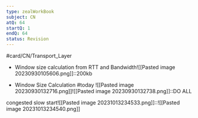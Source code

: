 ```yaml
---
type: zealWorkBook
subject: CN
atQ: 64
startQ: 1
endQ: 64
status: Revision
---
```

#card/CN/Transport_Layer

- Window size calculation from RTT and Bandwidth![[Pasted image 20230930105606.png]]::200kb <!--SR:!2023-11-12,10,270-->


 <!--SR:!2023-11-09,9,270-->


- Window Size Calculation #today ![[Pasted image 20230930132716.png]]![[Pasted image 20230930132738.png]]::DO ALL <!--SR:!2023-11-21,14,250-->

congested slow start![[Pasted image 20231013234533.png]]::![[Pasted image 20231013234540.png]] <!--SR:!2023-11-13,12,270-->

